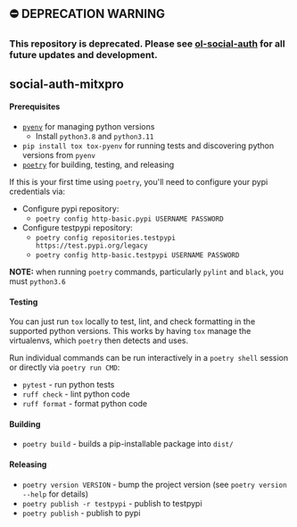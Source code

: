 ## ⛔️ DEPRECATION WARNING

### **This repository is deprecated. Please see [ol-social-auth](https://github.com/mitodl/open-edx-plugins/tree/main/src/ol_social_auth) for all future updates and development.**

social-auth-mitxpro
---


#### Prerequisites

- [`pyenv`](https://github.com/pyenv/pyenv#installation) for managing python versions
  - Install `python3.8` and `python3.11`
- `pip install tox tox-pyenv` for running tests and discovering python versions from `pyenv`
- [`poetry`](https://poetry.eustace.io/docs/#installation) for building, testing, and releasing

If this is your first time using `poetry`, you'll need to configure your pypi credentials via:
- Configure pypi repository:
  - `poetry config http-basic.pypi USERNAME PASSWORD`
- Configure testpypi repository:
  - `poetry config repositories.testpypi https://test.pypi.org/legacy`
  - `poetry config http-basic.testpypi USERNAME PASSWORD`

**NOTE:** when running `poetry` commands, particularly `pylint` and `black`, you must `python3.6`

#### Testing

You can just run `tox` locally to test, lint, and check formatting in the supported python versions. This works by having `tox` manage the virtualenvs, which `poetry` then detects and uses.

Run individual commands can be run interactively in a `poetry shell` session or directly via `poetry run CMD`:

- `pytest` - run python tests
- `ruff check` - lint python code
- `ruff format` - format python code

#### Building

- `poetry build` - builds a pip-installable package into `dist/`

#### Releasing

- `poetry version VERSION` - bump the project version (see `poetry version --help` for details)
- `poetry publish -r testpypi` - publish to testpypi
- `poetry publish` - publish to pypi

